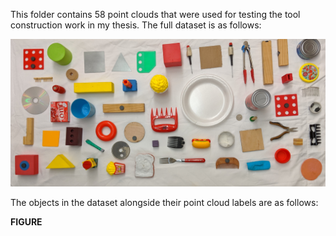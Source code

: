 This folder contains 58 point clouds that were used for testing the tool construction work in my thesis. The full dataset is as follows:

![Image of full dataset](Full_dataset.jpg)

The objects in the dataset alongside their point cloud labels are as follows:

**FIGURE**


